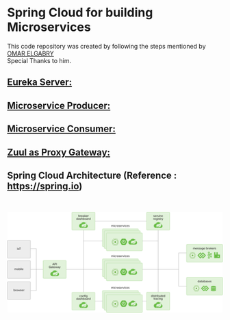 # Spring Cloud for building Microservices
This code repository was created by following the steps mentioned by [OMAR ELGABRY](https://medium.com/omarelgabrys-blog/microservices-with-spring-boot-creating-our-microserivces-gateway-part-2-31f8aa6b215b)
<br>
Special Thanks to him.


## [Eureka Server:](ms-eureka-server/README.md#eureka-server) 
## [Microservice Producer:](ms-producer/README.md#microservice-producer)
## [Microservice Consumer:](ms-consumer/README.md#microservice-consumer)
## [Zuul as Proxy Gateway:](ms-zuul/README.md#zuul-proxy-gateway)
## Spring Cloud Architecture (Reference : https://spring.io)
<br/>

![Spring Cloud Architecture](diagram-distributed-systems.svg)